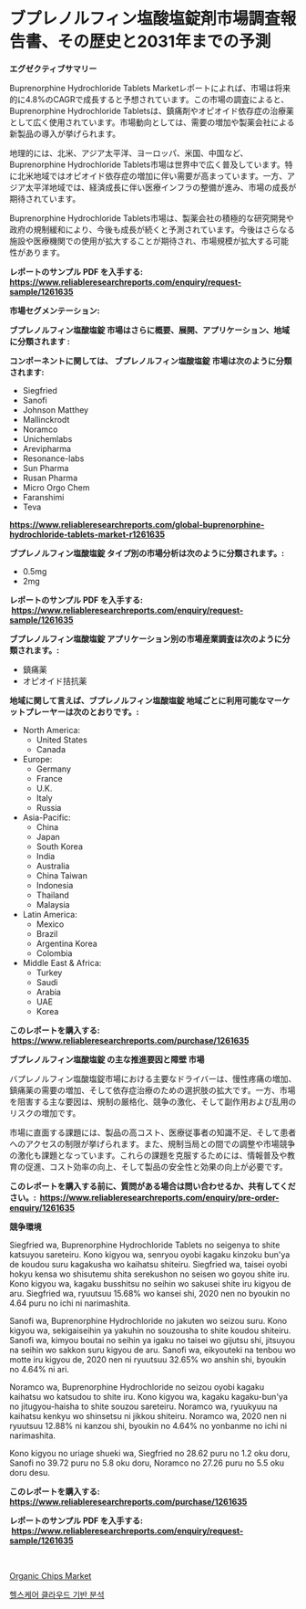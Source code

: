 <p><h1>ブプレノルフィン塩酸塩錠剤市場調査報告書、その歴史と2031年までの予測</h1></p><p><strong>エグゼクティブサマリー</strong></p>
<p><p>Buprenorphine Hydrochloride Tablets Marketレポートによれば、市場は将来的に4.8%のCAGRで成長すると予想されています。この市場の調査によると、Buprenorphine Hydrochloride Tabletsは、鎮痛剤やオピオイド依存症の治療薬として広く使用されています。市場動向としては、需要の増加や製薬会社による新製品の導入が挙げられます。</p><p>地理的には、北米、アジア太平洋、ヨーロッパ、米国、中国など、Buprenorphine Hydrochloride Tablets市場は世界中で広く普及しています。特に北米地域ではオピオイド依存症の増加に伴い需要が高まっています。一方、アジア太平洋地域では、経済成長に伴い医療インフラの整備が進み、市場の成長が期待されています。</p><p>Buprenorphine Hydrochloride Tablets市場は、製薬会社の積極的な研究開発や政府の規制緩和により、今後も成長が続くと予測されています。今後はさらなる施設や医療機関での使用が拡大することが期待され、市場規模が拡大する可能性があります。</p></p>
<p><strong>レポートのサンプル PDF を入手する: <a href="https://www.reliableresearchreports.com/enquiry/request-sample/1261635">https://www.reliableresearchreports.com/enquiry/request-sample/1261635</a></strong></p>
<p><strong>市場セグメンテーション:</strong></p>
<p><strong> ブプレノルフィン塩酸塩錠 市場はさらに概要、展開、アプリケーション、地域に分類されます :</strong></p>
<p><strong>コンポーネントに関しては、 ブプレノルフィン塩酸塩錠 市場は次のように分類されます: &nbsp;</strong></p>
<p><ul><li>Siegfried</li><li>Sanofi</li><li>Johnson Matthey</li><li>Mallinckrodt</li><li>Noramco</li><li>Unichemlabs</li><li>Arevipharma</li><li>Resonance-labs</li><li>Sun Pharma</li><li>Rusan Pharma</li><li>Micro Orgo Chem</li><li>Faranshimi</li><li>Teva</li></ul></p>
<p><strong><a href="https://www.reliableresearchreports.com/global-buprenorphine-hydrochloride-tablets-market-r1261635">https://www.reliableresearchreports.com/global-buprenorphine-hydrochloride-tablets-market-r1261635</a></strong></p>
<p><strong> ブプレノルフィン塩酸塩錠 タイプ別の市場分析は次のように分類されます。:</strong></p>
<p><ul><li>0.5mg</li><li>2mg</li></ul></p>
<p><strong>レポートのサンプル PDF を入手する: &nbsp;<a href="https://www.reliableresearchreports.com/enquiry/request-sample/1261635">https://www.reliableresearchreports.com/enquiry/request-sample/1261635</a></strong></p>
<p><strong> ブプレノルフィン塩酸塩錠 アプリケーション別の市場産業調査は次のように分類されます。:</strong></p>
<p><ul><li>鎮痛薬</li><li>オピオイド拮抗薬</li></ul></p>
<p><strong>地域に関して言えば、ブプレノルフィン塩酸塩錠 地域ごとに利用可能なマーケットプレーヤーは次のとおりです。:</strong></p>
<p><ul>
    <li>
        North America:
        <ul>
            <li>United States</li>
            <li>Canada</li>
        </ul>
    </li>
    <li>
        Europe:
        <ul>
            <li>Germany</li>
            <li>France</li>
            <li>U.K.</li>
            <li>Italy</li>
            <li>Russia</li>
        </ul>
    </li>
    <li>
        Asia-Pacific:
        <ul>
            <li>China</li>
            <li>Japan</li>
            <li>South Korea</li>
            <li>India</li>
            <li>Australia</li>
            <li>China Taiwan</li>
            <li>Indonesia</li>
            <li>Thailand</li>
            <li>Malaysia</li>
        </ul>
    </li>
    <li>
        Latin America:
        <ul>
            <li>Mexico</li>
            <li>Brazil</li>
            <li>Argentina Korea</li>
            <li>Colombia</li>
        </ul>
    </li>
    <li>
        Middle East & Africa:
        <ul>
            <li>Turkey</li>
            <li>Saudi</li>
            <li>Arabia</li>
            <li>UAE</li>
            <li>Korea</li>
        </ul>
    </li>
    </ul></p>
<p><strong>このレポートを購入する: &nbsp;<a href="https://www.reliableresearchreports.com/purchase/1261635">https://www.reliableresearchreports.com/purchase/1261635</a></strong></p>
<p><strong>ブプレノルフィン塩酸塩錠 の主な推進要因と障壁 市場</strong></p>
<p><p>バプレノルフィン塩酸塩錠市場における主要なドライバーは、慢性疼痛の増加、鎮痛薬の需要の増加、そして依存症治療のための選択肢の拡大です。一方、市場を阻害する主な要因は、規制の厳格化、競争の激化、そして副作用および乱用のリスクの増加です。</p><p>市場に直面する課題には、製品の高コスト、医療従事者の知識不足、そして患者へのアクセスの制限が挙げられます。また、規制当局との間での調整や市場競争の激化も課題となっています。これらの課題を克服するためには、情報普及や教育の促進、コスト効率の向上、そして製品の安全性と効果の向上が必要です。</p></p>
<p><strong>このレポートを購入する前に、質問がある場合は問い合わせるか、共有してください。:&nbsp; <a href="https://www.reliableresearchreports.com/enquiry/pre-order-enquiry/1261635">https://www.reliableresearchreports.com/enquiry/pre-order-enquiry/1261635</a></strong></p>
<p><strong>競争環境</strong></p>
<p><p>Siegfried wa, Buprenorphine Hydrochloride Tablets no seigenya to shite katsuyou sareteiru. Kono kigyou wa, senryou oyobi kagaku kinzoku bun'ya de koudou suru kagakusha wo kaihatsu shiteiru. Siegfried wa, taisei oyobi hokyu kensa wo shisutemu shita serekushon no seisen wo goyou shite iru. Kono kigyou wa, kagaku busshitsu no seihin wo sakusei shite iru kigyou de aru.  Siegfried wa, ryuutsuu 15.68% wo kansei shi, 2020 nen no byoukin no 4.64 puru no ichi ni narimashita.</p><p>Sanofi wa, Buprenorphine Hydrochloride no jakuten wo seizou suru. Kono kigyou wa, sekigaiseihin ya yakuhin no souzousha to shite koudou shiteiru. Sanofi wa, kimyou boutai no seihin ya igaku no taisei wo gijutsu shi, jitsuyou na seihin wo sakkon suru kigyou de aru.  Sanofi wa, eikyouteki na tenbou wo motte iru kigyou de, 2020 nen ni ryuutsuu 32.65% wo anshin shi, byoukin no 4.64% ni ari.</p><p>Noramco wa, Buprenorphine Hydrochloride no seizou oyobi kagaku kaihatsu wo katsudou to shite iru. Kono kigyou wa, kagaku kagaku-bun'ya no jitugyou-haisha to shite souzou sareteiru. Noramco wa, ryuukyuu na kaihatsu kenkyu wo shinsetsu ni jikkou shiteiru.  Noramco wa, 2020 nen ni ryuutsuu 12.88% ni kanzou shi, byoukin no 4.64% no yonbanme no ichi ni narimashita.</p><p>Kono kigyou no uriage shueki wa, Siegfried no 28.62 puru no 1.2 oku doru, Sanofi no 39.72 puru no 5.8 oku doru, Noramco no 27.26 puru no 5.5 oku doru desu.</p></p>
<p><strong>このレポートを購入する: &nbsp; <a href="https://www.reliableresearchreports.com/purchase/1261635">https://www.reliableresearchreports.com/purchase/1261635</a></strong></p>
<p><strong>レポートのサンプル PDF を入手する: &nbsp;<a href="https://www.reliableresearchreports.com/enquiry/request-sample/1261635">https://www.reliableresearchreports.com/enquiry/request-sample/1261635</a></strong><strong></strong></p>
<p>&nbsp;</p>
<p><p><a href="https://github.com/Whitneyboyettebo9kiw7yr13/Market-Research-Report-List-2/blob/main/organic-chips-market.md">Organic Chips Market</a></p><p><a href="https://medium.com/@wallacbahrtyinger567686/%ED%97%AC%EC%8A%A4%EC%BC%80%EC%96%B4-%ED%81%B4%EB%9D%BC%EC%9A%B0%EB%93%9C-%EA%B8%B0%EB%B0%98-%EB%B6%84%EC%84%9D-%EC%8B%9C%EC%9E%A5-2031%EB%85%84%EA%B9%8C%EC%A7%80%EC%9D%98-%ED%8A%B8%EB%A0%8C%EB%93%9C-%EC%98%88%EC%B8%A1-%EB%B0%8F-%EA%B2%BD%EC%9F%81-%EB%B6%84%EC%84%9D-a7ff1173af26">헬스케어 클라우드 기반 분석</a></p></p>
